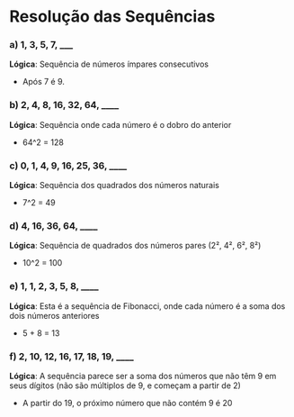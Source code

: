 # Resolução das Sequências

### a) 1, 3, 5, 7, ___
**Lógica**: Sequência de números ímpares consecutivos
- Após 7 é 9.

### b) 2, 4, 8, 16, 32, 64, ____
**Lógica**: Sequência onde cada número é o dobro do anterior
- 64^2 = 128

### c) 0, 1, 4, 9, 16, 25, 36, ____

**Lógica**: Sequência dos quadrados dos números naturais
- 7^2 = 49

### d) 4, 16, 36, 64, ____

**Lógica**: Sequência de quadrados dos números pares (2², 4², 6², 8²)
- 10^2 = 100

### e) 1, 1, 2, 3, 5, 8, ____

**Lógica**: Esta é a sequência de Fibonacci, onde cada número é a soma dos dois números anteriores
- 5 + 8 = 13

### f) 2, 10, 12, 16, 17, 18, 19, ____

**Lógica**: A sequência parece ser a soma dos números que não têm 9 em seus dígitos (não são múltiplos de 9, e começam a partir de 2)
- A partir do 19, o próximo número que não contém 9 é 20